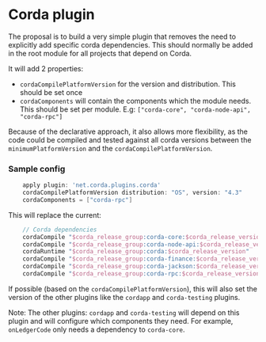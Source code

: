 # Corda plugin

The proposal is to build a very simple plugin that removes the need to explicitly add specific corda dependencies. 
This should normally be added in the root module for all projects that depend on Corda.

It will add 2 properties: 
 - ``cordaCompilePlatformVersion`` for the version and distribution. This should be set once
 - ``cordaComponents`` will contain the components which the module needs. This should be set per module. E.g: ``["corda-core", "corda-node-api", "corda-rpc"]``

Because of the declarative approach, it also allows more flexibility, as the code could be compiled and tested against all corda versions between the ``minimumPlatformVersion`` and the ``cordaCompilePlatformVersion``.


### Sample config 
 
```groovy
    apply plugin: 'net.corda.plugins.corda'
    cordaCompilePlatformVersion distribution: "OS", version: "4.3"
    cordaComponents = ["corda-rpc"]
```

This will replace the current:

```groovy
    // Corda dependencies
    cordaCompile "$corda_release_group:corda-core:$corda_release_version"
    cordaCompile "$corda_release_group:corda-node-api:$corda_release_version"
    cordaRuntime "$corda_release_group:corda:$corda_release_version"
    cordaCompile "$corda_release_group:corda-finance:$corda_release_version"
    cordaCompile "$corda_release_group:corda-jackson:$corda_release_version"
    cordaCompile "$corda_release_group:corda-rpc:$corda_release_version"
```


If possible (based on the ``cordaCompilePlatformVersion``), this will also set the version of the other plugins like the ``cordapp`` and ``corda-testing`` plugins. 

Note: The other plugins: ``cordapp`` and ``corda-testing`` will depend on this plugin and will configure which components they need.
For example, ``onLedgerCode`` only needs a dependency to ``corda-core``.
